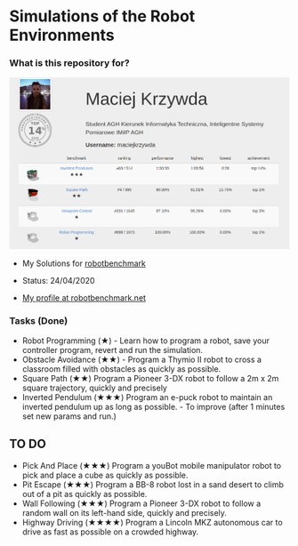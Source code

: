 # Simulations of the Robot Environments #


### What is this repository for? ###


![picture](overall_ranking.PNG)  
* My Solutions for [robotbenchmark](https://robotbenchmark.net/)
* Status: 24/04/2020

* [My profile at robotbenchmark.net](https://robotbenchmark.net/maciejkrzywda)

### Tasks (Done) ###

* Robot Programming (★) - Learn how to program a robot, save your controller program, revert and run the simulation.
* Obstacle Avoidance (★★) - Program a Thymio II robot to cross a classroom filled with obstacles as quickly as possible.
* Square Path (★★) Program a Pioneer 3-DX robot to follow a 2m x 2m square trajectory, quickly and precisely
* Inverted Pendulum (★★★)	Program an e-puck robot to maintain an inverted pendulum up as long as possible. - To improve (after 1 minutes set new params and run.)

## TO DO ##

* Pick And Place (★★★) Program a youBot mobile manipulator robot to pick and place a cube as quickly as possible.	
* Pit Escape (★★★) Program a BB-8 robot lost in a sand desert to climb out of a pit as quickly as possible.	
* Wall Following (★★★) Program a Pioneer 3-DX robot to follow a random wall on its left-hand side, quickly and precisely.	
* Highway Driving (★★★★) Program a Lincoln MKZ autonomous car to drive as fast as possible on a crowded highway.